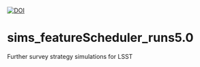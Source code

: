 [![DOI](https://zenodo.org/badge/1012084411.svg)](https://doi.org/10.5281/zenodo.15832325)

# sims_featureScheduler_runs5.0
Further survey strategy simulations for LSST
